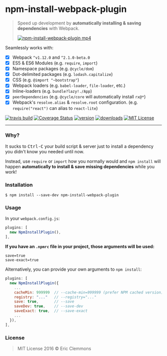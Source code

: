 # npm-install-webpack-plugin

> Speed up development by **automatically installing & saving dependencies** with Webpack.
>
> [![npm-install-webpack-plugin mp4](https://cloud.githubusercontent.com/assets/15182/12540538/6a4e8f1a-c2d0-11e5-97ee-4ddaf6892645.gif)](https://dl.dropboxusercontent.com/u/55764/npm-install-webpack-plugin.mp4)

Seamlessly works with:
- [x] Webpack `^v1.12.0` and `^2.1.0-beta.0`
- [x] ES5 & ES6 Modules
  (e.g. `require`, `import`)
- [x] Namespace packages
  (e.g. `@cycle/dom`)
- [x] Dot-delimited packages
  (e.g. `lodash.capitalize`)
- [x] CSS
  (e.g. `@import "~bootstrap"`)
- [x] Webpack loaders
  (e.g. `babel-loader`, `file-loader`, etc.)
- [x] Inline-loaders
  (e.g. `bundle?lazy!./App`)
- [x] `peerDependencies`
  (e.g. `@cycle/core` will automatically install `rx@*`)
- [x] Webpack's `resolve.alias` & `resolve.root` configuration.
  (e.g. `require("react")` can alias to `react-lite`)

[![travis build](https://img.shields.io/travis/ericclemmons/npm-install-webpack-plugin.svg)](https://travis-ci.org/ericclemmons/npm-install-webpack-plugin)
[![Coverage Status](https://coveralls.io/repos/ericclemmons/npm-install-webpack-plugin/badge.svg?branch=master&service=github)](https://coveralls.io/github/ericclemmons/npm-install-webpack-plugin?branch=master)
[![version](https://img.shields.io/npm/v/npm-install-webpack-plugin.svg)](http://npm.im/npm-install-webpack-plugin)
[![downloads](https://img.shields.io/npm/dm/npm-install-webpack-plugin.svg)](http://npm-stat.com/charts.html?package=npm-install-webpack-plugin)
[![MIT License](https://img.shields.io/npm/l/npm-install-webpack-plugin.svg)](http://opensource.org/licenses/MIT)

- - -

### Why?

It sucks to <kbd>Ctrl-C</kbd> your
build script & server just to install
a dependency you didn't know you needed until now.

Instead, use `require` or `import` how you normally would and `npm install`
will happen **automatically to install & save missing dependencies** while you work!

### Installation

```shell
$ npm install --save-dev npm-install-webpack-plugin
```

### Usage

In your `webpack.config.js`:

```js
plugins: [
  new NpmInstallPlugin(),
],
```

**If you have an `.npmrc` file in your project,
those arguments will be used:**

```
save=true
save-exact=true
```

Alternatively, you can provide your own arguments to `npm install`:

```js
plugins: [
  new NpmInstallPlugin({
    ...
    cacheMin: 999999  // --cache-min=999999 (prefer NPM cached version)
    registry: "..."   // --registry="..."
    save: true,       // --save
    saveDev: true,    // --save-dev
    saveExact: true,  // --save-exact
    ...
  }),
],
```

### License

> MIT License 2016 © Eric Clemmons
